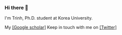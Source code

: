 ### Hi there 👋 
I'm Trinh, Ph.D. student at Korea University.

My [[Google scholar]](https://scholar.google.ca/citations?hl=en&user=trFdwLkAAAAJ)
Keep in touch with me on [[Twitter]](https://twitter.com/VgTimmy)

<!--
**timmyvg/timmyvg** is a ✨ _special_ ✨ repository because its `README.md` (this file) appears on your GitHub profile.

Here are some ideas to get you started:

- 🔭 I’m currently working on ...
- 🌱 I’m currently learning ...
- 👯 I’m looking to collaborate on ...
- 🤔 I’m looking for help with ...
- 💬 Ask me about ...
- 📫 How to reach me: ...
- 😄 Pronouns: ...
- ⚡ Fun fact: ...
-->
